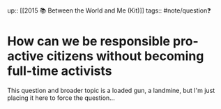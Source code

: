 up:: [[2015 📚 Between the World and Me (Kit)]]
tags:: #note/question❓ 

# How can we be responsible pro-active citizens without becoming full-time activists
This question and broader topic is a loaded gun, a landmine, but I'm just placing it here to force the question...